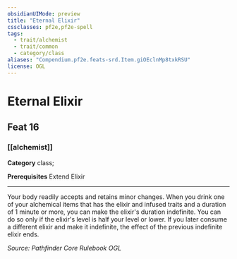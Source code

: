 ```yaml
---
obsidianUIMode: preview
title: "Eternal Elixir"
cssclasses: pf2e,pf2e-spell
tags:
  - trait/alchemist
  - trait/common
  - category/class
aliases: "Compendium.pf2e.feats-srd.Item.giOEclnMp8txkRSU"
license: OGL
---
```

# Eternal Elixir
## Feat 16
### [[alchemist]]

**Category** class; 



**Prerequisites** Extend Elixir
* * *
Your body readily accepts and retains minor changes. When you drink one of your alchemical items that has the elixir and infused traits and a duration of 1 minute or more, you can make the elixir's duration indefinite. You can do so only if the elixir's level is half your level or lower. If you later consume a different elixir and make it indefinite, the effect of the previous indefinite elixir ends.

*Source: Pathfinder Core Rulebook*
*OGL*